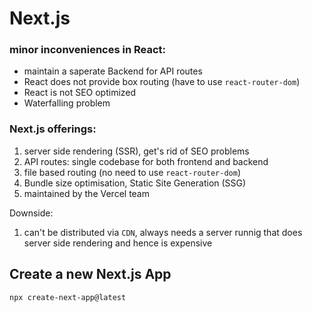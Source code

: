 # Next.js
### minor inconveniences in React:
- maintain a saperate Backend for API routes
- React does not provide box routing (have to use `react-router-dom`)
- React is not SEO optimized
- Waterfalling problem

### Next.js offerings:
1. server side rendering (SSR), get's rid of SEO problems
2. API routes: single codebase for both frontend and backend
3. file based routing (no need to use `react-router-dom`)
4. Bundle size optimisation, Static Site Generation (SSG)
5. maintained by the Vercel team

Downside:
1. can't be distributed via `CDN`, always needs a server runnig that does server side rendering and hence is expensive

## Create a new Next.js App
```bash
npx create-next-app@latest 
```